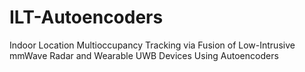 # ILT-Autoencoders
Indoor Location Multioccupancy Tracking via Fusion of Low-Intrusive mmWave Radar and Wearable UWB Devices Using Autoencoders

